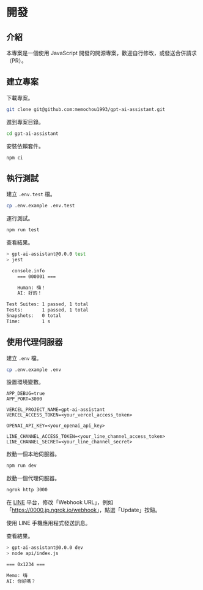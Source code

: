 <script setup>
import { withBase } from '@vuepress/client'
</script>

# 開發

## 介紹

本專案是一個使用 JavaScript 開發的開源專案，歡迎自行修改，或發送合併請求（PR）。

## 建立專案

下載專案。

```bash
git clone git@github.com:memochou1993/gpt-ai-assistant.git
```

進到專案目錄。

```bash
cd gpt-ai-assistant
```

安裝依賴套件。

```bash
npm ci
```

## 執行測試

建立 `.env.test` 檔。

```bash
cp .env.example .env.test
```

運行測試。

```bash
npm run test
```

查看結果。

```bash
> gpt-ai-assistant@0.0.0 test
> jest

  console.info
    === 000001 ===

    Human: 嗨！
    AI: 好的！

Test Suites: 1 passed, 1 total
Tests:       1 passed, 1 total
Snapshots:   0 total
Time:        1 s
```

## 使用代理伺服器

建立 `.env` 檔。

```bash
cp .env.example .env
```

設置環境變數。

```env
APP_DEBUG=true
APP_PORT=3000

VERCEL_PROJECT_NAME=gpt-ai-assistant
VERCEL_ACCESS_TOKEN=<your_vercel_access_token>

OPENAI_API_KEY=<your_openai_api_key>

LINE_CHANNEL_ACCESS_TOKEN=<your_line_channel_access_token>
LINE_CHANNEL_SECRET=<your_line_channel_secret>
```

啟動一個本地伺服器。

```bash
npm run dev
```

啟動一個代理伺服器。

```bash
ngrok http 3000
```

在 [LINE](https://developers.line.biz/zh-hant/) 平台，修改「Webhook URL」，例如「<https://0000.jp.ngrok.io/webhook>」，點選「Update」按鈕。

使用 LINE 手機應用程式發送訊息。

查看結果。

```bash
> gpt-ai-assistant@0.0.0 dev
> node api/index.js

=== 0x1234 ===

Memo: 嗨
AI: 你好嗎？
```
